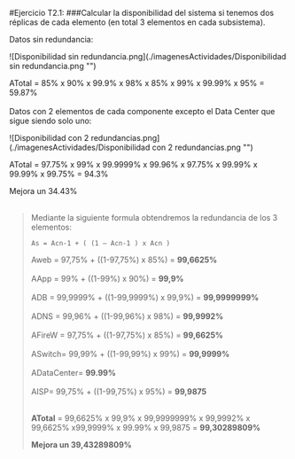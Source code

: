 ﻿#Ejercicio T2.1:
###Calcular la disponibilidad del sistema si tenemos dos réplicas de cada elemento (en total 3 elementos en cada subsistema).

Datos sin redundancia:

![Disponibilidad sin redundancia.png](./imagenesActividades/Disponibilidad sin redundancia.png "")

ATotal = 85% x 90% x 99.9% x 98% x 85% x 99% x 99.99% x 95% = 59.87%
<br><br>
Datos con 2 elementos de cada componente excepto el Data Center que sigue siendo solo uno:

![Disponibilidad con 2 redundancias.png](./imagenesActividades/Disponibilidad con 2 redundancias.png "")

ATotal = 97.75% x 99% x 99.9999% x 99.96% x 97.75% x 99.99% x 99.99% x 99.75% = 94.3%

Mejora un 34.43%
<br><br>

> Mediante la siguiente formula obtendremos la redundancia de los 3 elementos:
>
> `As = Acn-1 + ( (1 – Acn-1 ) x Acn )`<br>
> 
> Aweb =  97,75% + ((1-97,75%) x 85%)  = **99,6625%**<br><br>
> AApp =  99%    + ((1-99%) x 90%)     = **99,9%**<br><br>
> ADB =  99,9999%    + ((1-99,9999%) x 99,9%)     = **99,9999999%**<br><br>
> ADNS =  99,96%    + ((1-99,96%) x 98%)     = **99,9992%**<br><br>
> AFireW =  97,75% + ((1-97,75%) x 85%)  = **99,6625%**<br><br>
> ASwitch=  99,99% + ((1-99,99%) x 99%)  = **99,9999%**<br><br>
> ADataCenter= **99.99%**<br><br>
> AISP= 99,75% + ((1-99,75%) x 95%)  = **99,9875**<br><br>
> 
> **ATotal** = 99,6625% x 99,9% x 99,9999999% x 99,9992% x 99,6625% x99,9999% x 99.99% x 99,9875 = **99,30289809%**
>
>**Mejora un 39,43289809%**